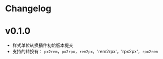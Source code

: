# Changelog

# v0.1.0

* 样式单位转换插件初始版本提交
* 支持的转换有： `px2rem`，`px2rpx`，`rem2px`，'rem2rpx'，'rpx2px'，`rpx2rem`
